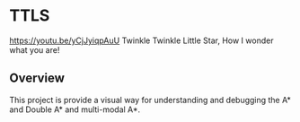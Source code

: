# TTLS
https://youtu.be/yCjJyiqpAuU
Twinkle Twinkle Little Star, How I wonder what you are!


## Overview
This project is provide a visual way for understanding and debugging the A* and Double A* and multi-modal A*.

